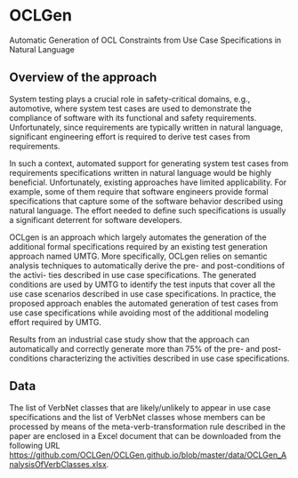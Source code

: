 # OCLGen
Automatic Generation of OCL Constraints from Use Case Specifications in Natural Language

## Overview of the approach

System testing plays a crucial role in safety-critical domains, e.g., automotive, where system test cases are used to demonstrate the compliance of software with its functional and safety requirements. Unfortunately, since requirements are typically written in natural language, significant engineering effort is required to derive test cases from requirements.

In such a context, automated support for generating system test cases from requirements specifications written in natural language would be highly beneficial. Unfortunately, existing approaches have limited applicability. For example, some of them require that software engineers provide formal specifications that capture some of the software behavior described using natural language. The effort needed to define such specifications is usually a significant deterrent for software developers.

OCLgen is an approach which largely automates the generation of the additional formal specifications required by an existing test generation approach named UMTG. More specifically, OCLgen relies on semantic analysis techniques to automatically derive the pre- and post-conditions of the activi- ties described in use case specifications. The generated conditions are used by UMTG to identify the test inputs that cover all the use case scenarios described in use case specifications. In practice, the proposed approach enables the automated generation of test cases from use case specifications while avoiding most of the additional modeling effort required by UMTG.

Results from an industrial case study show that the approach can automatically and correctly generate more than 75% of the pre- and post-conditions characterizing the activities described in use case specifications.


## Data

The list of VerbNet classes that are likely/unlikely to appear in use case specifications and the list of VerbNet classes whose members can be processed by means of the meta-verb-transformation rule described in the paper are enclosed in a Excel document that can be downloaded from the following URL https://github.com/OCLGen/OCLGen.github.io/blob/master/data/OCLGen_AnalysisOfVerbClasses.xlsx.
